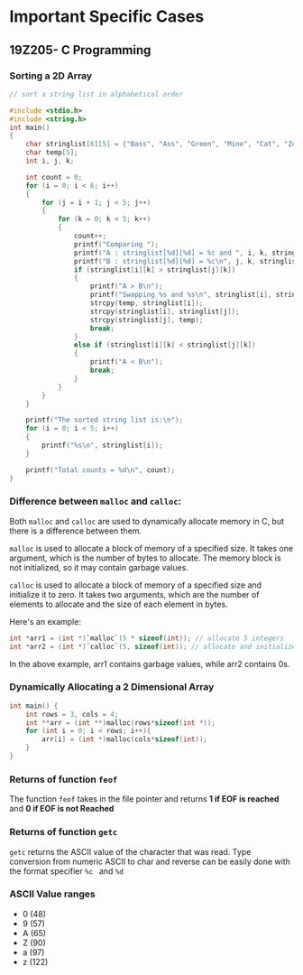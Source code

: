 # Important Specific Cases
## 19Z205- C Programming

### Sorting a 2D Array
```c
// sort a string list in alphabetical order

#include <stdio.h>
#include <string.h>
int main()
{
    char stringlist[6][5] = {"Bass", "Ass", "Green", "Mine", "Cat", "Zoo"};
    char temp[5];
    int i, j, k;

    int count = 0;
    for (i = 0; i < 6; i++)
    {
        for (j = i + 1; j < 5; j++)
        {
            for (k = 0; k < 5; k++)
            {
                count++;
                printf("Comparing ");
                printf("A : stringlist[%d][%d] = %c and ", i, k, stringlist[i][k]);
                printf("B : stringlist[%d][%d] = %c\n", j, k, stringlist[j][k]);
                if (stringlist[i][k] > stringlist[j][k])
                {
                    printf("A > B\n");
                    printf("Swapping %s and %s\n", stringlist[i], stringlist[j]);
                    strcpy(temp, stringlist[i]);
                    strcpy(stringlist[i], stringlist[j]);
                    strcpy(stringlist[j], temp);
                    break;
                }
                else if (stringlist[i][k] < stringlist[j][k])
                {
                    printf("A < B\n");
                    break;
                }
            }
        }
    }

    printf("The sorted string list is:\n");
    for (i = 0; i < 5; i++)
    {
        printf("%s\n", stringlist[i]);
    }

    printf("Total counts = %d\n", count);
}
```

### Difference between `malloc` and `calloc`:

Both `malloc` and `calloc` are used to dynamically allocate memory in C, but there is a difference between them.

`malloc` is used to allocate a block of memory of a specified size. It takes one argument, which is the number of bytes to allocate. The memory block is not initialized, so it may contain garbage values.

`calloc` is used to allocate a block of memory of a specified size and initialize it to zero. It takes two arguments, which are the number of elements to allocate and the size of each element in bytes.

Here's an example:
```c
int *arr1 = (int *)`malloc`(5 * sizeof(int)); // allocate 5 integers
int *arr2 = (int *)`calloc`(5, sizeof(int)); // allocate and initialize 5 integers to 0
```

In the above example, arr1 contains garbage values, while arr2 contains 0s.

### Dynamically Allocating a 2 Dimensional Array
```c
int main() {
    int rows = 3, cols = 4;
    int **arr = (int **)malloc(rows*sizeof(int *)); 
    for (int i = 0; i < rows; i++){
        arr[i] = (int *)malloc(cols*sizeof(int));
    }
}
```

### Returns of function `feof`
The function `feof` takes in the file pointer and returns **1 if EOF is reached** and **0 if EOF is not Reached**

### Returns of function `getc`
`getc` returns the ASCII value of the character that was read. Type conversion from numeric ASCII to char and reverse can be easily done with the format specifier `%c
` and `%d`

### ASCII Value ranges 
- 0 (48)
- 9 (57)
- A (65)
- Z (90)
- a (97)
- z (122)


